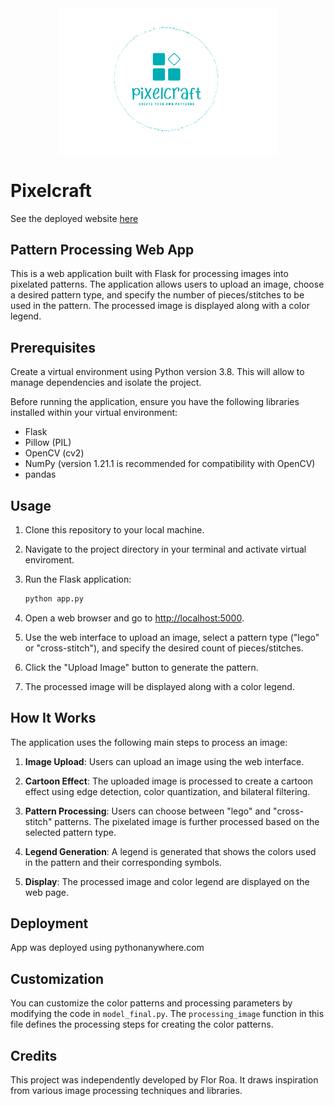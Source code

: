 
<div align="center">
  <img src="static/assets/pixelcraft_logo.png" alt="Project Logo" width="350" />
</div>

# Pixelcraft

See the deployed website [here](https://fl0rma.pythonanywhere.com/)

## Pattern Processing Web App

This is a web application built with Flask for processing images into pixelated patterns. The application allows users to upload an image, choose a desired pattern type, and specify the number of pieces/stitches to be used in the pattern. The processed image is displayed along with a color legend.

## Prerequisites
Create a virtual environment using Python version 3.8. This will allow to manage dependencies and isolate the project.

Before running the application, ensure you have the following libraries installed within your virtual environment:

* Flask
* Pillow (PIL)
* OpenCV (cv2)
* NumPy (version 1.21.1 is recommended for compatibility with OpenCV)
* pandas

## Usage

1. Clone this repository to your local machine.

2. Navigate to the project directory in your terminal and activate virtual enviroment.

3. Run the Flask application:

   ```bash
   python app.py
   ```

4. Open a web browser and go to [http://localhost:5000](http://localhost:5000).

5. Use the web interface to upload an image, select a pattern type ("lego" or "cross-stitch"), and specify the desired count of pieces/stitches.

6. Click the "Upload Image" button to generate the pattern.

7. The processed image will be displayed along with a color legend.

## How It Works

The application uses the following main steps to process an image:

1. **Image Upload**: Users can upload an image using the web interface.

2. **Cartoon Effect**: The uploaded image is processed to create a cartoon effect using edge detection, color quantization, and bilateral filtering.

3. **Pattern Processing**: Users can choose between "lego" and "cross-stitch" patterns. The pixelated image is further processed based on the selected pattern type.

4. **Legend Generation**: A legend is generated that shows the colors used in the pattern and their corresponding symbols.

5. **Display**: The processed image and color legend are displayed on the web page.

## Deployment

App was deployed using pythonanywhere.com

## Customization

You can customize the color patterns and processing parameters by modifying the code in `model_final.py`. The `processing_image` function in this file defines the processing steps for creating the color patterns.

## Credits

This project was independently developed by Flor Roa. It draws inspiration from various image processing techniques and libraries.
